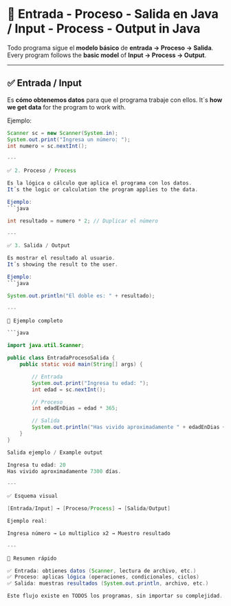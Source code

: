 # 🔄 Entrada - Proceso - Salida en Java / Input - Process - Output in Java

Todo programa sigue el **modelo básico** de **entrada → Proceso → Salida**.
Every program follows the **basic model** of **Input → Process → Output**.

---

## ✅ Entrada / Input

Es **cómo obtenemos datos** para que el programa trabaje con ellos.
It´s **how we get data** for the program to work with.

Ejemplo:
````java
Scanner sc = new Scanner(System.in);
System.out.print("Ingresa un número: ");
int numero = sc.nextInt();

---

✅ 2. Proceso / Process

Es la lógica o cálculo que aplica el programa con los datos.
It´s the logic or calculation the program applies to the data.

Ejemplo:
```java

int resultado = numero * 2; // Duplicar el número

---

✅ 3. Salida / Output

Es mostrar el resultado al usuario.
It´s showing the result to the user.

Ejemplo:
```java

System.out.println("El doble es: " + resultado);

---

🧪 Ejemplo completo

```java

import java.util.Scanner;

public class EntradaProcesoSalida {
    public static void main(String[] args) {

        // Entrada 
        System.out.print("Ingresa tu edad: ");
        int edad = sc.nextInt();

        // Proceso
        int edadEnDias = edad * 365;

        // Salida 
        System.out.println("Has vivido aproximadamente " + edadEnDias + " días.");
    }
}

Salida ejemplo / Example output

Ingresa tu edad: 20
Has vivido aproximadamente 7300 días.

---

✅ Esquema visual

[Entrada/Input] → [Proceso/Process] → [Salida/Output]

Ejemplo real:

Ingresa número → Lo multiplico x2 → Muestro resultado

---

📌 Resumen rápido

✅ Entrada: obtienes datos (Scanner, lectura de archivo, etc.)
✅ Proceso: aplicas lógica (operaciones, condicionales, ciclos)
✅ Salida: muestras resultados (System.out.println, archivo, etc.)

Este flujo existe en TODOS los programas, sin importar su complejidad.



